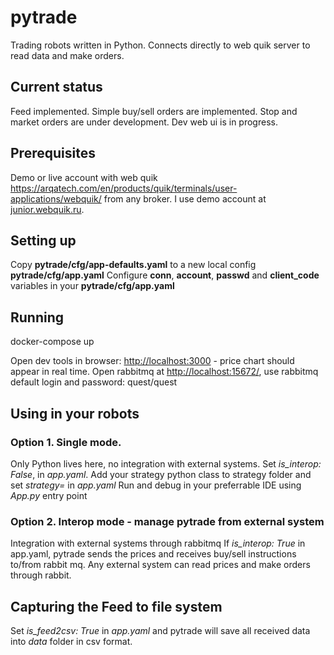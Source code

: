 # pytrade
Trading robots written in Python. Connects directly to web quik server to read data and make orders. 

## Current status
Feed implemented. Simple buy/sell orders are implemented. Stop and market orders are under development.
Dev web ui is in progress.

## Prerequisites
Demo or live account with web quik https://arqatech.com/en/products/quik/terminals/user-applications/webquik/ from any broker. 
I use demo account at [junior.webquik.ru](https://junior.webquik.ru/).

## Setting up
Copy **pytrade/cfg/app-defaults.yaml** to a new local config **pytrade/cfg/app.yaml**
Configure **conn**, **account**, **passwd**  and **client_code** variables in your **pytrade/cfg/app.yaml**

## Running
docker-compose up

Open dev tools in browser: [http://localhost:3000](http://localhost:3000) - price chart should appear in real time.
Open rabbitmq at [http://localhost:15672/](http://localhost:15672/), use rabbitmq default login and password: quest/quest

## Using in your robots

### Option 1. Single mode. 
Only Python lives here, no integration with external systems.
Set *is_interop: False*, in *app.yaml*. Add your strategy python class to strategy folder and set *strategy=<Your strategy class name>* in *app.yaml* Run and debug in your preferrable IDE using *App.py* entry point

### Option 2. Interop mode - manage pytrade from external system
Integration with external systems through rabbitmq If *is_interop: True* in app.yaml, pytrade sends the prices and receives buy/sell instructions to/from rabbit mq.  Any external system can read prices and make orders through rabbit. 

## Capturing the Feed to file system
Set *is_feed2csv: True* in *app.yaml* and pytrade will save all received data into *data* folder in csv format.